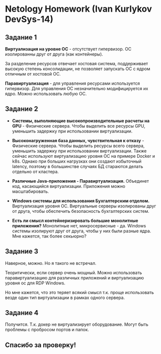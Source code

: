 
# Netology Homework (Ivan Kurlykov DevSys-14)

## Задание 1

**Виртуализация на уровне ОС** - отсутствует гипервизор. ОС изолированны друг от друга (как контейнеры).
  
  За разделение ресурсов отвечает хостовая система, поддерживает высокую степень консолидации, не позволяет запускать ОС с ядром отличным от хостовой ОС.
  
**Паравиртуализация** - для управления ресурсами используется гипервизор. Для управления ОС незначительно модифицируется их ядро. Можно использовать любую ОС.

## Задание 2

- **Системы, выполняющие высокопроизводительные расчеты на GPU** - Физические сервера. Чтобы выделить все ресурсы GPU, уменьшить задержку при использовании виртуализации.
  
- **Высоконагруженная база данных, чувствительная к отказу** - Физические сервера. Чтобы выделить ресурсы всего сервера, уменьшить задержку при использовании виртуализации. Также сейчас используют виртуализацию уровня ОС на примере Docker и k8s. Однако при больших нагрузках они создают избыточный latency, поэтому в большинстве случаях БД стараются делать отдельно от кластера.
  
- **Различные Java-приложения - Паравиртуализация.** Объединет код, касающийся виртуализации. Приложения можно масштабировать.
  
- **Windows системы для использования Бухгалтерским отделом.** Виртуализация уровня ОС. Виртуальные серверы изолированы друг от друга, чтобы обеспечить безопасность бухгалтерских систем. 

- **Есть ли смысл контейнеризировать большие монолитные приложения?** Монолитные нет, микросервисные - да. Windows системы изолируют друг от друга, чтобы у них были разные ядра. Мне кажется, так более секьюрно?

## Задание 3

Наверное, можно. Но я такого не встречал. 

Теоритически, если сервер очень мощный. Можно использовать паравиртуализацию для различных приложений и виртуализацию уровня ос для RDP Windows. 

Но мне кажется, что это теряет всякий смысл т.к. проще использовать везде один тип виртуализации в рамках одного сервера.

## Задание 4

Получится. Т.к. докер не виртуализирует оборудование. Могут быть проблемы с пробросом портов и папок.

## Спасибо за проверку!
